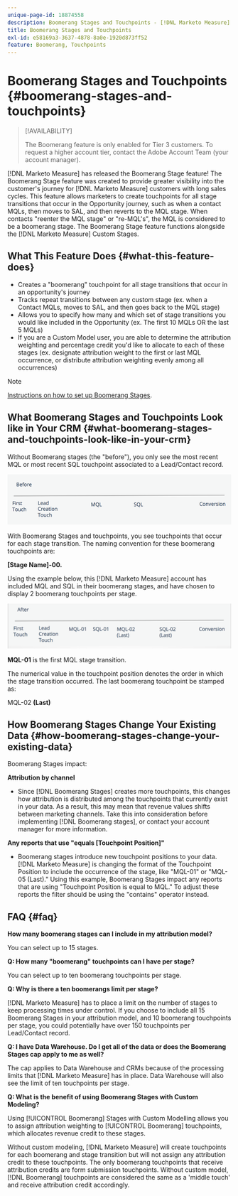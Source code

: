 ```yaml
---
unique-page-id: 18874558
description: Boomerang Stages and Touchpoints - [!DNL Marketo Measure]
title: Boomerang Stages and Touchpoints
exl-id: e58169a3-3637-4878-8a0e-1920d873ff52
feature: Boomerang, Touchpoints
---
```

# Boomerang Stages and Touchpoints {#boomerang-stages-and-touchpoints}

>[!AVAILABILITY]
>
>The Boomerang feature is only enabled for Tier 3 customers. To request a higher account tier, contact the Adobe Account Team (your account manager).

[!DNL Marketo Measure] has released the Boomerang Stage feature! The Boomerang Stage feature was created to provide greater visibility into the customer's journey for [!DNL Marketo Measure] customers with long sales cycles. This feature allows marketers to create touchpoints for all stage transitions that occur in the Opportunity journey, such as when a contact MQLs, then moves to SAL, and then reverts to the MQL stage. When contacts "reenter the MQL stage" or "re-MQL's", the MQL is considered to be a boomerang stage. The Boomerang Stage feature functions alongside the [!DNL Marketo Measure] Custom Stages.

## What This Feature Does {#what-this-feature-does}

* Creates a "boomerang" touchpoint for all stage transitions that occur in an opportunity's journey
* Tracks repeat transitions between any custom stage (ex. when a Contact MQLs, moves to SAL, and then goes back to the MQL stage)
* Allows you to specify how many and which set of stage transitions you would like included in the Opportunity (ex. The first 10 MQLs OR the last 5 MQLs)
* If you are a Custom Model user, you are able to determine the attribution weighting and percentage credit you'd like to allocate to each of these stages (ex. designate attribution weight to the first or last MQL occurrence, or distribute attribution weighting evenly among all occurrences)

>[!NOTE]
>
>[Instructions on how to set up Boomerang Stages](/help/advanced-marketo-measure-features/boomerang/setting-up-boomerang-stages.md).

## What Boomerang Stages and Touchpoints Look like in Your CRM {#what-boomerang-stages-and-touchpoints-look-like-in-your-crm}

Without Boomerang stages (the "before"), you only see the most recent MQL or most recent SQL touchpoint associated to a Lead/Contact record.

![](assets/1.png)

With Boomerang Stages and touchpoints, you see touchpoints that occur for each stage transition. The naming convention for these boomerang touchpoints are:

**[Stage Name]-00.**

Using the example below, this [!DNL Marketo Measure] account has included MQL and SQL in their boomerang stages, and have chosen to display 2 boomerang touchpoints per stage.

![](assets/2.png)

**MQL-01** is the first MQL stage transition.

The numerical value in the touchpoint position denotes the order in which the stage transition occurred. The last boomerang touchpoint be stamped as:

MQL-02 **(Last)**

## How Boomerang Stages Change Your Existing Data {#how-boomerang-stages-change-your-existing-data}

Boomerang Stages impact:

**Attribution by channel**

* Since [!DNL Boomerang Stages] creates more touchpoints, this changes how attribution is distributed among the touchpoints that currently exist in your data. As a result, this may mean that revenue values shifts between marketing channels. Take this into consideration before implementing [!DNL Boomerang stages], or contact your account manager for more information.

**Any reports that use "equals [Touchpoint Position]"**

* Boomerang stages introduce new touchpoint positions to your data. [!DNL Marketo Measure] is changing the format of the Touchpoint Position to include the occurrence of the stage, like "MQL-01" or "MQL-05 (Last)." Using this example, Boomerang Stages impact any reports that are using "Touchpoint Position is equal to MQL." To adjust these reports the filter should be using the "contains" operator instead.

## FAQ {#faq}

**How many boomerang stages can I include in my attribution model?**

You can select up to 15 stages.

**Q: How many "boomerang" touchpoints can I have per stage?**

You can select up to ten boomerang touchpoints per stage.

**Q: Why is there a ten boomerangs limit per stage?**

[!DNL Marketo Measure] has to place a limit on the number of stages to keep processing times under control. If you choose to include all 15 Boomerang Stages in your attribution model, and 10 boomerang touchpoints per stage, you could potentially have over 150 touchpoints per Lead/Contact record.

**Q: I have Data Warehouse. Do I get all of the data or does the Boomerang Stages cap apply to me as well?**

The cap applies to Data Warehouse and CRMs because of the processing limits that [!DNL Marketo Measure] has in place. Data Warehouse will also see the limit of ten touchpoints per stage.

**Q: What is the benefit of using Boomerang Stages with Custom Modeling?**

Using [!UICONTROL Boomerang] Stages with Custom Modelling allows you to assign attribution weighting to [!UICONTROL Boomerang] touchpoints, which allocates revenue credit to these stages.

Without custom modeling, [!DNL Marketo Measure] will create touchpoints for each boomerang and stage transition but will not assign any attribution credit to these touchpoints. The only boomerang touchpoints that receive attribution credits are form submission touchpoints. Without custom model, [!DNL Boomerang] touchpoints are considered the same as a 'middle touch' and receive attribution credit accordingly.
